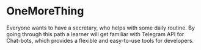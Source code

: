 # OneMoreThing
 Everyone wants to have a secretary, who helps with some daily routine. By going through this path a learner will get familiar with Telegram API for Chat-bots, which provides a flexible and easy-to-use tools for developers.
